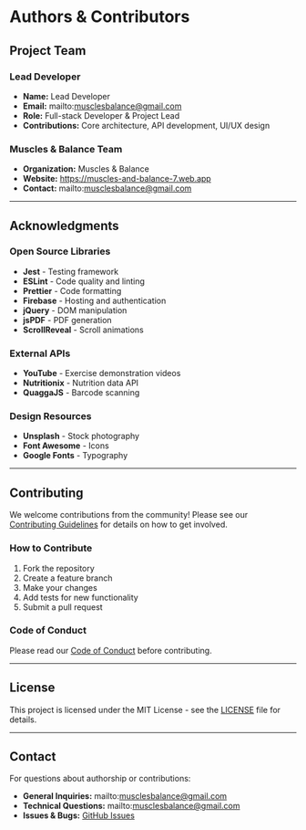 # Authors & Contributors

## Project Team

### Lead Developer
- **Name:** Lead Developer
- **Email:** mailto:musclesbalance@gmail.com
- **Role:** Full-stack Developer & Project Lead
- **Contributions:** Core architecture, API development, UI/UX design

### Muscles & Balance Team
- **Organization:** Muscles & Balance
- **Website:** https://muscles-and-balance-7.web.app
- **Contact:** mailto:musclesbalance@gmail.com

---

## Acknowledgments

### Open Source Libraries
- **Jest** - Testing framework
- **ESLint** - Code quality and linting
- **Prettier** - Code formatting
- **Firebase** - Hosting and authentication
- **jQuery** - DOM manipulation
- **jsPDF** - PDF generation
- **ScrollReveal** - Scroll animations

### External APIs
- **YouTube** - Exercise demonstration videos
- **Nutritionix** - Nutrition data API
- **QuaggaJS** - Barcode scanning

### Design Resources
- **Unsplash** - Stock photography
- **Font Awesome** - Icons
- **Google Fonts** - Typography

---

## Contributing

We welcome contributions from the community! Please see our [Contributing Guidelines](CONTRIBUTING.md) for details on how to get involved.

### How to Contribute
1. Fork the repository
2. Create a feature branch
3. Make your changes
4. Add tests for new functionality
5. Submit a pull request

### Code of Conduct
Please read our [Code of Conduct](CODE_OF_CONDUCT.md) before contributing.

---

## License

This project is licensed under the MIT License - see the [LICENSE](LICENSE) file for details.

---

## Contact

For questions about authorship or contributions:
- **General Inquiries:** mailto:musclesbalance@gmail.com
- **Technical Questions:** mailto:musclesbalance@gmail.com
- **Issues & Bugs:** [GitHub Issues](https://github.com/username/muscles-and-balance/issues)